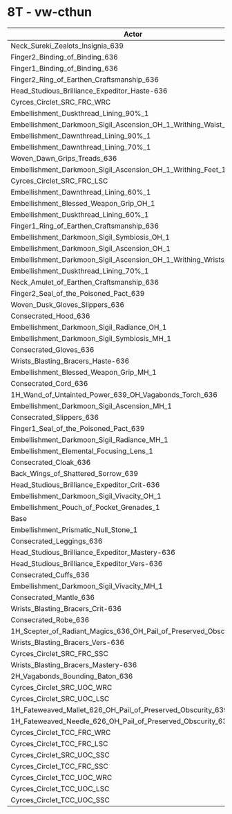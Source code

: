 # 8T - vw-cthun
| Actor | DPS | Increase |
|---|:---:|:---:|
|Neck_Sureki_Zealots_Insignia_639|6566779|1.66%|
|Finger2_Binding_of_Binding_636|6563226|1.60%|
|Finger1_Binding_of_Binding_636|6547301|1.36%|
|Finger2_Ring_of_Earthen_Craftsmanship_636|6519069|0.92%|
|Head_Studious_Brilliance_Expeditor_Haste-636|6515860|0.87%|
|Cyrces_Circlet_SRC_FRC_WRC|6515491|0.86%|
|Embellishment_Duskthread_Lining_90%_1|6509783|0.77%|
|Embellishment_Darkmoon_Sigil_Ascension_OH_1_Writhing_Waist_1|6508113|0.75%|
|Embellishment_Dawnthread_Lining_90%_1|6505776|0.71%|
|Embellishment_Dawnthread_Lining_70%_1|6504754|0.70%|
|Woven_Dawn_Grips_Treads_636|6503361|0.68%|
|Embellishment_Darkmoon_Sigil_Ascension_OH_1_Writhing_Feet_1|6503010|0.67%|
|Cyrces_Circlet_SRC_FRC_LSC|6500043|0.62%|
|Embellishment_Dawnthread_Lining_60%_1|6495732|0.56%|
|Embellishment_Blessed_Weapon_Grip_OH_1|6495382|0.55%|
|Embellishment_Duskthread_Lining_60%_1|6493070|0.52%|
|Finger1_Ring_of_Earthen_Craftsmanship_636|6492181|0.50%|
|Embellishment_Darkmoon_Sigil_Symbiosis_OH_1|6491676|0.49%|
|Embellishment_Darkmoon_Sigil_Ascension_OH_1|6491478|0.49%|
|Embellishment_Darkmoon_Sigil_Ascension_OH_1_Writhing_Wrists_1|6491061|0.49%|
|Embellishment_Duskthread_Lining_70%_1|6490662|0.48%|
|Neck_Amulet_of_Earthen_Craftsmanship_636|6490404|0.47%|
|Finger2_Seal_of_the_Poisoned_Pact_639|6488990|0.45%|
|Woven_Dusk_Gloves_Slippers_636|6487648|0.43%|
|Consecrated_Hood_636|6481583|0.34%|
|Embellishment_Darkmoon_Sigil_Radiance_OH_1|6479592|0.31%|
|Embellishment_Darkmoon_Sigil_Symbiosis_MH_1|6474809|0.23%|
|Consecrated_Gloves_636|6474217|0.22%|
|Wrists_Blasting_Bracers_Haste-636|6471467|0.18%|
|Embellishment_Blessed_Weapon_Grip_MH_1|6471449|0.18%|
|Consecrated_Cord_636|6471304|0.18%|
|1H_Wand_of_Untainted_Power_639_OH_Vagabonds_Torch_636|6471217|0.18%|
|Embellishment_Darkmoon_Sigil_Ascension_MH_1|6467848|0.13%|
|Consecrated_Slippers_636|6467081|0.11%|
|Finger1_Seal_of_the_Poisoned_Pact_639|6466387|0.10%|
|Embellishment_Darkmoon_Sigil_Radiance_MH_1|6465170|0.08%|
|Embellishment_Elemental_Focusing_Lens_1|6464924|0.08%|
|Consecrated_Cloak_636|6464831|0.08%|
|Back_Wings_of_Shattered_Sorrow_639|6463755|0.06%|
|Head_Studious_Brilliance_Expeditor_Crit-636|6462002|0.04%|
|Embellishment_Darkmoon_Sigil_Vivacity_OH_1|6461063|0.02%|
|Embellishment_Pouch_of_Pocket_Grenades_1|6460996|0.02%|
|Base|6459728|0.00%|
|Embellishment_Prismatic_Null_Stone_1|6455958|-0.06%|
|Consecrated_Leggings_636|6455166|-0.07%|
|Head_Studious_Brilliance_Expeditor_Mastery-636|6454972|-0.07%|
|Head_Studious_Brilliance_Expeditor_Vers-636|6454904|-0.07%|
|Consecrated_Cuffs_636|6450847|-0.14%|
|Embellishment_Darkmoon_Sigil_Vivacity_MH_1|6444406|-0.24%|
|Consecrated_Mantle_636|6444263|-0.24%|
|Wrists_Blasting_Bracers_Crit-636|6443736|-0.25%|
|Consecrated_Robe_636|6443408|-0.25%|
|1H_Scepter_of_Radiant_Magics_636_OH_Pail_of_Preserved_Obscurity_639|6439059|-0.32%|
|Wrists_Blasting_Bracers_Vers-636|6438180|-0.33%|
|Cyrces_Circlet_SRC_FRC_SSC|6434759|-0.39%|
|Wrists_Blasting_Bracers_Mastery-636|6430828|-0.45%|
|2H_Vagabonds_Bounding_Baton_636|6429709|-0.46%|
|Cyrces_Circlet_SRC_UOC_WRC|6382127|-1.20%|
|Cyrces_Circlet_SRC_UOC_LSC|6365008|-1.47%|
|1H_Fateweaved_Mallet_626_OH_Pail_of_Preserved_Obscurity_639|6334981|-1.93%|
|1H_Fateweaved_Needle_626_OH_Pail_of_Preserved_Obscurity_639|6333024|-1.96%|
|Cyrces_Circlet_TCC_FRC_WRC|6328270|-2.04%|
|Cyrces_Circlet_TCC_FRC_LSC|6320219|-2.16%|
|Cyrces_Circlet_SRC_UOC_SSC|6308136|-2.35%|
|Cyrces_Circlet_TCC_FRC_SSC|6246746|-3.30%|
|Cyrces_Circlet_TCC_UOC_WRC|6227266|-3.60%|
|Cyrces_Circlet_TCC_UOC_LSC|6213819|-3.81%|
|Cyrces_Circlet_TCC_UOC_SSC|6153798|-4.74%|
